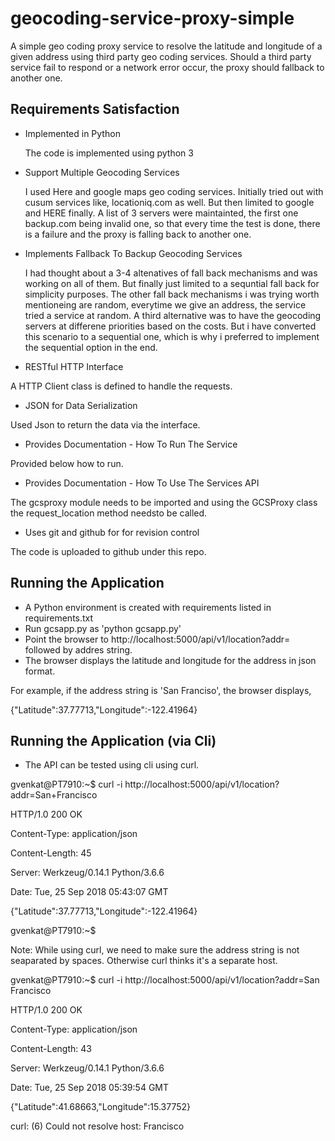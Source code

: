 # geocoding-service-proxy-simple

A simple geo coding proxy service to resolve the latitude and longitude of a given address using third party geo coding services. Should a third party service fail to respond or a network error occur, the proxy should fallback to another one.


## Requirements Satisfaction

* Implemented in Python

  The code is implemented using python 3

* Support Multiple Geocoding Services

  I used Here and google maps geo coding services. Initially tried out with cusum services like, locationiq.com as well. But   then limited to google and HERE finally. A list of 3 servers were maintainted, the first one backup.com being invalid one,  so that every time the test is done, there is a failure and the proxy is falling back to another one.

* Implements Fallback To Backup Geocoding Services

  I had thought about a 3-4 altenatives of fall back mechanisms and was working on all of them. But finally just limited to a sequntial fall back for simplicity purposes. The other fall back mechanisms  i was trying worth mentioneing are random, everytime we give an address, the service tried a service at random. A third alternative was to have the geocoding servers at differene priorities based on the costs. But i have converted this scenario to a sequential one, which is why i preferred to implement the sequential option in the end.

* RESTful HTTP Interface

A HTTP Client class is defined to handle the requests.

* JSON for Data Serialization

Used Json to return the data via the interface.

* Provides Documentation - How To Run The Service

Provided below how to run.

* Provides Documentation - How To Use The Services API

The gcsproxy module needs to be imported and using the GCSProxy class the request_location method needsto be called.

* Uses git and github for for revision control

The code is uploaded to github under this repo.

## Running the Application

* A Python environment is created with requirements listed in requirements.txt 
* Run gcsapp.py as 'python gcsapp.py'
* Point the browser to http://localhost:5000/api/v1/location?addr= followed by addres string.
* The browser displays the latitude and longitude for the address in json format.

For example, if the address string is 'San Franciso', the browser displays, 

{"Latitude":37.77713,"Longitude":-122.41964} 

## Running the Application (via Cli)

* The API can be tested using cli using curl.

gvenkat@PT7910:~$ curl -i http://localhost:5000/api/v1/location?addr=San+Francisco

HTTP/1.0 200 OK

Content-Type: application/json

Content-Length: 45

Server: Werkzeug/0.14.1 Python/3.6.6

Date: Tue, 25 Sep 2018 05:43:07 GMT


{"Latitude":37.77713,"Longitude":-122.41964}

gvenkat@PT7910:~$ 



Note: While using curl, we need to make sure the address string is not seaparated by spaces. Otherwise curl thinks it's a separate host.



gvenkat@PT7910:~$ curl -i http://localhost:5000/api/v1/location?addr=San Francisco

HTTP/1.0 200 OK

Content-Type: application/json

Content-Length: 43

Server: Werkzeug/0.14.1 Python/3.6.6

Date: Tue, 25 Sep 2018 05:39:54 GMT


{"Latitude":41.68663,"Longitude":15.37752}

curl: (6) Could not resolve host: Francisco




